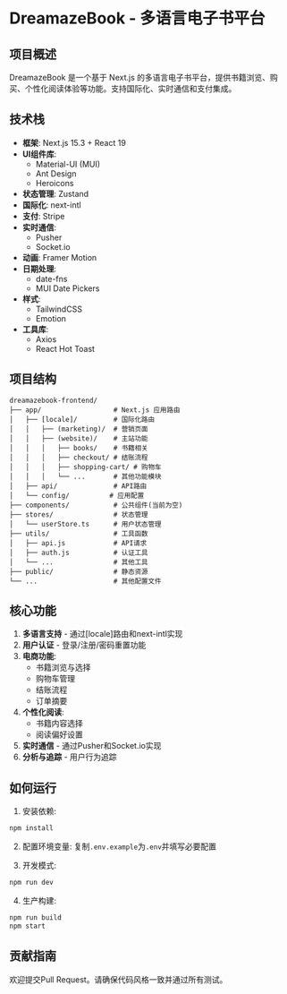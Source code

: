 # DreamazeBook - 多语言电子书平台

## 项目概述
DreamazeBook 是一个基于 Next.js 的多语言电子书平台，提供书籍浏览、购买、个性化阅读体验等功能。支持国际化、实时通信和支付集成。

## 技术栈
- **框架**: Next.js 15.3 + React 19
- **UI组件库**: 
  - Material-UI (MUI)
  - Ant Design
  - Heroicons
- **状态管理**: Zustand
- **国际化**: next-intl
- **支付**: Stripe
- **实时通信**: 
  - Pusher
  - Socket.io
- **动画**: Framer Motion
- **日期处理**: 
  - date-fns
  - MUI Date Pickers
- **样式**: 
  - TailwindCSS
  - Emotion
- **工具库**: 
  - Axios
  - React Hot Toast

## 项目结构
```
dreamazebook-frontend/
├── app/                  # Next.js 应用路由
│   ├── [locale]/         # 国际化路由
│   │   ├── (marketing)/  # 营销页面
│   │   ├── (website)/    # 主站功能
│   │   │   ├── books/    # 书籍相关
│   │   │   ├── checkout/ # 结账流程
│   │   │   ├── shopping-cart/ # 购物车
│   │   │   └── ...       # 其他功能模块
│   ├── api/              # API路由
│   └── config/          # 应用配置
├── components/           # 公共组件(当前为空)
├── stores/               # 状态管理
│   └── userStore.ts      # 用户状态管理
├── utils/                # 工具函数
│   ├── api.js            # API请求
│   ├── auth.js           # 认证工具
│   └── ...               # 其他工具
├── public/               # 静态资源
└── ...                   # 其他配置文件
```

## 核心功能
1. **多语言支持** - 通过[locale]路由和next-intl实现
2. **用户认证** - 登录/注册/密码重置功能
3. **电商功能**:
   - 书籍浏览与选择
   - 购物车管理
   - 结账流程
   - 订单摘要
4. **个性化阅读**:
   - 书籍内容选择
   - 阅读偏好设置
5. **实时通信** - 通过Pusher和Socket.io实现
6. **分析与追踪** - 用户行为追踪

## 如何运行
1. 安装依赖:
```bash
npm install
```

2. 配置环境变量:
复制`.env.example`为`.env`并填写必要配置

3. 开发模式:
```bash
npm run dev
```

4. 生产构建:
```bash
npm run build
npm start
```

## 贡献指南
欢迎提交Pull Request。请确保代码风格一致并通过所有测试。